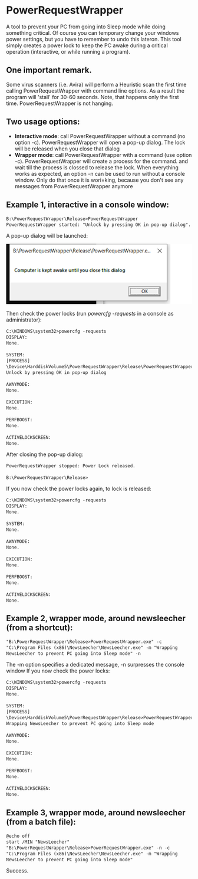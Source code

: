 # PowerRequestWrapper
A tool to prevent your PC from going into Sleep mode while doing something critical.
Of course you can temporary change your windows power settings, but you have to remember to undo this lateron.
This tool simply creates a power lock to keep the PC awake during a critical operation (interactive, or while running a program).

## One important remark. 
Some virus scanners (i.e. Avira) will perform a Heuristic scan the first time calling PowerRequestWrapper with command line options. 
As a result the program will 'stall' for 30-60 seconds. Note, that happens only the first time. PowerRequestWrapper is not hanging.


## Two usage options:

* **Interactive mode**: call PowerRequestWrapper without a command (no option -c). PowerRequestWrapper will open a pop-up dialog. The lock will be released when you close that dialog
* **Wrapper mode**: call PowerRequestWrapper with a command (use option -c). PowerRequestWrapper will create a process for the command. and wait till the process is clossed to release the lock.
When everything works as expected, an option -n can be used to run without a console window. Only do that once it is wori=king, because you don't see any messages from PowerRequestWrapper anymore


## Example 1, interactive in a console window:
```
B:\PowerRequestWrapper\Release>PowerRequestWrapper
PowerRequestWrapper started: "Unlock by pressing OK in pop-up dialog".
```
A pop-up dialog will be launched:

<img src="./dialog.png">

Then check the power locks (run _powercfg -requests_ in a console as administrator):
```
C:\WINDOWS\system32>powercfg -requests
DISPLAY:
None.

SYSTEM:
[PROCESS] \Device\HarddiskVolume5\PowerRequestWrapper\Release\PowerRequestWrapper.exe
Unlock by pressing OK in pop-up dialog

AWAYMODE:
None.

EXECUTION:
None.

PERFBOOST:
None.

ACTIVELOCKSCREEN:
None.
```
After closing the pop-up dialog:
```
PowerRequestWrapper stopped: Power Lock released.

B:\PowerRequestWrapper\Release>
```
If you now check the power locks again, to lock is released:
```
C:\WINDOWS\system32>powercfg -requests
DISPLAY:
None.

SYSTEM:
None.

AWAYMODE:
None.

EXECUTION:
None.

PERFBOOST:
None.

ACTIVELOCKSCREEN:
None.
```
## Example 2, wrapper mode, around newsleecher (from a shortcut):
```
"B:\PowerRequestWrapper\Release>PowerRequestWrapper.exe" -c "C:\Program Files (x86)\NewsLeecher\NewsLeecher.exe" -m "Wrapping NewsLeecher to prevent PC going into Sleep mode" -n
```
The -m option specifies a dedicated message, -n surpresses the console window
If you now check the power locks:
```
C:\WINDOWS\system32>powercfg -requests
DISPLAY:
None.

SYSTEM:
[PROCESS] \Device\HarddiskVolume5\PowerRequestWrapper\Release>PowerRequestWrapper.exe
Wrapping NewsLeecher to prevent PC going into Sleep mode

AWAYMODE:
None.

EXECUTION:
None.

PERFBOOST:
None.

ACTIVELOCKSCREEN:
None.
```
## Example 3, wrapper mode, around newsleecher (from a batch file):
```
@echo off
start /MIN "NewsLeecher" "B:\PowerRequestWrapper\Release>PowerRequestWrapper.exe" -n -c "C:\Program Files (x86)\NewsLeecher\NewsLeecher.exe" -m "Wrapping NewsLeecher to prevent PC going into Sleep mode"
```
Success.
